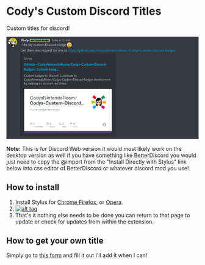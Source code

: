 # Cody's Custom Discord Titles
Custom titles for discord!

![](https://github.com/CodysNintendoNetwork/Codys-Custom-Discord-Titles/blob/main/image.png?raw=true)

**Note:** This is for Discord Web version it would most likely work on the desktop version as well if you have something like BetterDiscord you would just need to copy the @import from the "Install Directly with Stylus" link below into css editor of BetterDiscord or whatever discord mod you use!

## How to install
1. Install Stylus for [Chrome](https://chrome.google.com/webstore/detail/stylus/clngdbkpkpeebahjckkjfobafhncgmne),[Firefox](https://addons.mozilla.org/firefox/addon/styl-us/), or [Opera](https://addons.opera.com/en/extensions/details/stylus/). 
2. [![alt tag](https://img.shields.io/badge/Install%20directly%20with-Stylus-%233daee9?style=for-the-badge)](https://github.com/CodysNintendoNetwork/Codys-Custom-Discord-titles/raw/main/style/customtitles.user.css)
4. That's it nothing else needs to be done you can return to that page to update or check for updates from within the extension. 

## How to get your own title
Simply go to [this form](https://docs.google.com/forms/d/e/1FAIpQLScLsRcSxgOrWvWrjkFUJAusv9yLt87b782Q60booMrv2D8Qvw/viewform) and fill it out I'll add it when I can!
